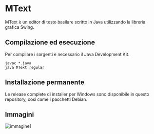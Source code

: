 # MText

MText è un editor di testo basilare scritto in Java utilizzando la libreria grafica Swing.

## Compilazione ed esecuzione

Per compilare i sorgenti è necessario il Java Development Kit.

    javac *.java  
    java MText regular

## Installazione permanente

Le release complete di installer per Windows sono disponibile in questo repository, così come i pacchetti Debian.

## Immagini

![immagine1](https://i.ibb.co/0GXnmgD/mtext.jpg)
